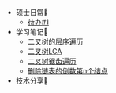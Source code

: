 * 硕士日常💎
  * [待办#1](/ProjectDocs/周待办(#1).md)
* 学习笔记🎊
  * [二叉树的层序遍历](/ProjectDocs/二叉树的层序遍历.md)
  * [二叉树LCA](/ProjectDocs/二叉树最近公共祖先.md)
  * [二叉树锯齿遍历](/ProjectDocs/二叉树锯齿遍历.md)
  * [删除链表的倒数第n个结点](/ProjectDocs/删除链表的倒数第n个结点.md)
* 技术分享🤖